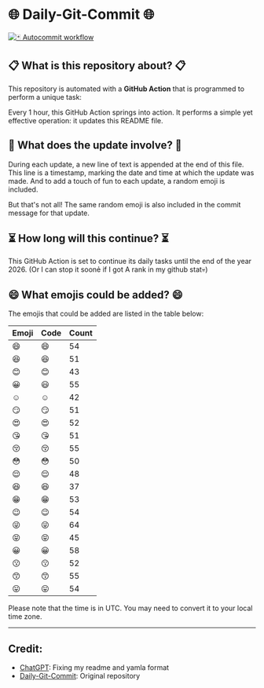 # 🌐 Daily-Git-Commit 🌐

[![🃏 Autocommit workflow](https://github.com/kleqing/git-auto-commit/actions/workflows/main.yaml/badge.svg?event=check_run)](https://github.com/kleqing/git-auto-commit/actions/workflows/main.yaml)

## 📋 What is this repository about? 📋

This repository is automated with a **GitHub Action** that is programmed to perform a unique task:

Every 1 hour, this GitHub Action springs into action. It performs a simple yet effective operation: it updates this README file.

## 🔄 What does the update involve? 🔄

During each update, a new line of text is appended at the end of this file. This line is a timestamp, marking the date and time at which the update was made. And to add a touch of fun to each update, a random emoji is included.

But that's not all! The same random emoji is also included in the commit message for that update.

## ⏳ How long will this continue? ⏳

This GitHub Action is set to continue its daily tasks until the end of the year 2026. (Or I can stop it soonẻ if I got A rank in my github stat💀)

## 😄 What emojis could be added? 😄

The emojis that could be added are listed in the table below:

| Emoji | Code | Count |
| --- | --- | --- |
| 😄 | :smile: | 54 |
| 😆 | :laughing: | 51 |
| 😊 | :blush: | 43 |
| 😀 | :smiley: | 55 |
| ☺️ | :relaxed: | 42 |
| 😏 | :smirk: | 51 |
| 😍 | :heart_eyes: | 52 |
| 😘 | :kissing_heart: | 51 |
| 😚 | :kissing_closed_eyes: | 55 |
| 😳 | :flushed: | 50 |
| 😌 | :relieved: | 48 |
| 😆 | :satisfied: | 37 |
| 😁 | :grin: | 53 |
| 😉 | :wink: | 54 |
| 😜 | :stuck_out_tongue_winking_eye: | 64 |
| 😝 | :stuck_out_tongue_closed_eyes: | 45 |
| 😀 | :grinning: | 58 |
| 😗 | :kissing: | 52 |
| 😙 | :kissing_smiling_eyes: | 55 |
| 😛 | :stuck_out_tongue: | 54 |

Please note that the time is in UTC. You may need to convert it to your local time zone.

---

## Credit:

- [ChatGPT](chatgpt.com): Fixing my readme and yamla format
- [Daily-Git-Commit](https://github.com/diegomarty/daily-git-commit): Original repository

